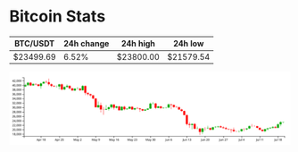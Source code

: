 # Bitcoin Stats

BTC/USDT|24h change|24h high|24h low|
|---|---|---|---|
|$23499.69|6.52%|$23800.00|$21579.54|

<img src="./chart.svg">
